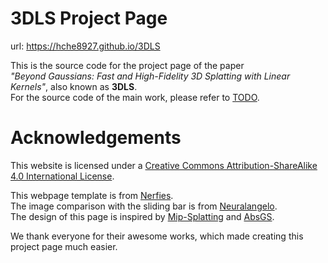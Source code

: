 # 3DLS Project Page

url: https://hche8927.github.io/3DLS

This is the source code for the project page of the paper  
*"Beyond Gaussians: Fast and High-Fidelity 3D Splatting with Linear Kernels"*, also known as **3DLS**.  
For the source code of the main work, please refer to [TODO]().


# Acknowledgements
This website is licensed under a [Creative Commons Attribution-ShareAlike 4.0 International License](http://creativecommons.org/licenses/by-sa/4.0/).  

This webpage template is from [Nerfies](https://github.com/nerfies/nerfies.github.io).  
The image comparison with the sliding bar is from [Neuralangelo](https://research.nvidia.com/labs/dir/neuralangelo/).  
The design of this page is inspired by [Mip-Splatting](https://niujinshuchong.github.io/mip-splatting/) and [AbsGS](https://ty424.github.io/AbsGS.github.io/).  

We thank everyone for their awesome works, which made creating this project page much easier.
